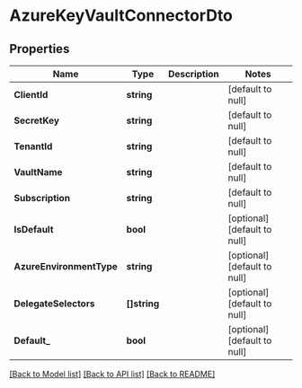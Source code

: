 # AzureKeyVaultConnectorDto

## Properties
Name | Type | Description | Notes
------------ | ------------- | ------------- | -------------
**ClientId** | **string** |  | [default to null]
**SecretKey** | **string** |  | [default to null]
**TenantId** | **string** |  | [default to null]
**VaultName** | **string** |  | [default to null]
**Subscription** | **string** |  | [default to null]
**IsDefault** | **bool** |  | [optional] [default to null]
**AzureEnvironmentType** | **string** |  | [optional] [default to null]
**DelegateSelectors** | **[]string** |  | [optional] [default to null]
**Default_** | **bool** |  | [optional] [default to null]

[[Back to Model list]](../README.md#documentation-for-models) [[Back to API list]](../README.md#documentation-for-api-endpoints) [[Back to README]](../README.md)

